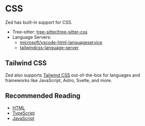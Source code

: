 # CSS

Zed has built-in support for CSS.

- Tree-sitter: [tree-sitter/tree-sitter-css](https://github.com/tree-sitter/tree-sitter-css)
- Language Servers:
  - [microsoft/vscode-html-languageservice](https://github.com/microsoft/vscode-html-languageservice)
  - [tailwindcss-language-server](https://github.com/tailwindlabs/tailwindcss-intellisense)

## Tailwind CSS

Zed also supports [Tailwind CSS](./tailwindcss.md) out-of-the-box for languages and frameworks like JavaScript, Astro, Svelte, and more.

<!-- TBD: Document CS -->

## Recommended Reading

- [HTML](./html.md)
- [TypeScript](./typescript.md)
- [JavaScript](./javascript.md)
